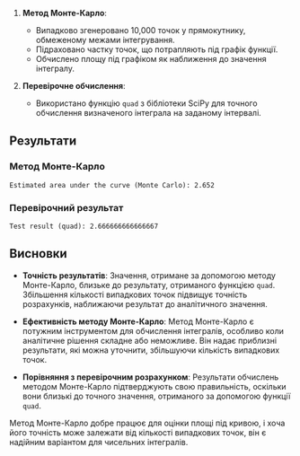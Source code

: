 
1.  **Метод Монте-Карло**:
    
    -   Випадково згенеровано 10,000 точок у прямокутнику, обмеженому межами інтегрування.
    -   Підраховано частку точок, що потрапляють під графік функції.
    -   Обчислено площу під графіком як наближення до значення інтегралу.
2.  **Перевірочне обчислення**:
    
    -   Використано функцію `quad` з бібліотеки SciPy для точного обчислення визначеного інтеграла на заданому інтервалі.

## Результати

### Метод Монте-Карло


`Estimated area under the curve (Monte Carlo): 2.652` 

### Перевірочний результат

`Test result (quad): 2.666666666666667` 

## Висновки

-   **Точність результатів**: Значення, отримане за допомогою методу Монте-Карло, близьке до результату, отриманого функцією `quad`. Збільшення кількості випадкових точок підвищує точність розрахунків, наближаючи результат до аналітичного значення.
    
-   **Ефективність методу Монте-Карло**: Метод Монте-Карло є потужним інструментом для обчислення інтегралів, особливо коли аналітичне рішення складне або неможливе. Він надає приблизні результати, які можна уточнити, збільшуючи кількість випадкових точок.
    
-   **Порівняння з перевірочним розрахунком**: Результати обчислень методом Монте-Карло підтверджують свою правильність, оскільки вони близькі до точного значення, отриманого за допомогою функції `quad`.
    

Метод Монте-Карло добре працює для оцінки площі під кривою, і хоча його точність може залежати від кількості випадкових точок, він є надійним варіантом для чисельних інтегралів.
